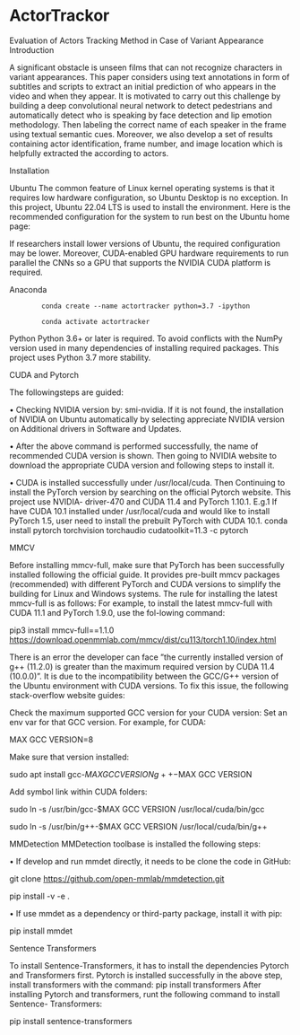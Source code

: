 # ActorTrackor
Evaluation of Actors Tracking Method in Case of Variant Appearance
Introduction

A significant obstacle is unseen films that can not recognize characters in variant appearances. This paper considers using text annotations in form of subtitles and scripts to extract an initial prediction of who appears in the video and when they appear. It is motivated to carry out this challenge by building a deep convolutional neural network to detect pedestrians and automatically detect who is speaking by face detection and lip emotion methodology. Then labeling the correct name of each speaker in the frame using textual semantic cues. Moreover, we also develop a set of results containing actor identification, frame number, and image location which is helpfully extracted the according to actors.


Installation


Ubuntu
The common feature of Linux kernel operating systems is that it requires low hardware configuration, so Ubuntu Desktop is no exception. In this project, Ubuntu 22.04 LTS is used to install the environment. Here is the recommended configuration for the system to run best on the Ubuntu home page:

If researchers install lower versions of Ubuntu, the required configuration may be lower. Moreover, CUDA-enabled GPU hardware requirements to run parallel the CNNs so a GPU that supports the NVIDIA CUDA platform is required.

Anaconda

            conda create --name actortracker python=3.7 -ipython
            
            conda activate actortracker
            
Python
Python 3.6+ or later is required. To avoid conflicts with the NumPy version used in many
dependencies of installing required packages. This project uses Python 3.7 more stability.

CUDA and Pytorch

The followingsteps are guided:

• Checking NVIDIA version by: smi-nvidia. If it is not found, the installation of NVIDIA
on Ubuntu automatically by selecting appreciate NVIDIA version on Additional drivers
in Software and Updates.

• After the above command is performed successfully, the name of recommended CUDA
version is shown. Then going to NVIDIA website to download the appropriate CUDA
version and following steps to install it.

• CUDA is installed successfully under /usr/local/cuda. Then Continuing to install the
PyTorch version by searching on the official Pytorch website. This project use NVIDIA-
driver-470 and CUDA 11.4 and PyTorch 1.10.1.
E.g.1 If have CUDA 10.1 installed under /usr/local/cuda and would like to install PyTorch
1.5, user need to install the prebuilt PyTorch with CUDA 10.1.
conda install pytorch torchvision torchaudio cudatoolkit=11.3 -c pytorch

MMCV

Before installing mmcv-full, make sure that PyTorch has been successfully installed following
the official guide. It provides pre-built mmcv packages (recommended) with different PyTorch
and CUDA versions to simplify the building for Linux and Windows systems. The rule for installing the latest mmcv-full is as follows:
For example, to install the latest mmcv-full with CUDA 11.1 and PyTorch 1.9.0, use the fol-lowing command:

pip3 install mmcv-full==1.1.0 https://download.openmmlab.com/mmcv/dist/cu113/torch1.10/index.html

There is an error the developer can face ”the currently installed version of g++ (11.2.0) is greater
than the maximum required version by CUDA 11.4 (10.0.0)”. It is due to the incompatibility
between the GCC/G++ version of the Ubuntu environment with CUDA versions. To fix this
issue, the following stack-overflow website guides:

Check the maximum supported GCC version for your CUDA version: Set an env var for that
GCC version. For example, for CUDA:

MAX GCC VERSION=8

Make sure that version installed:

sudo apt install gcc-$MAX GCC VERSION g++-$MAX GCC VERSION

Add symbol link within CUDA folders:

sudo ln -s /usr/bin/gcc-$MAX GCC VERSION /usr/local/cuda/bin/gcc

sudo ln -s /usr/bin/g++-$MAX GCC VERSION /usr/local/cuda/bin/g++

MMDetection
MMDetection toolbase is installed the following steps:

• If develop and run mmdet directly, it needs to be clone the code in GitHub:

git clone https://github.com/open-mmlab/mmdetection.git

pip install -v -e .

• If use mmdet as a dependency or third-party package, install it with pip:

pip install mmdet

Sentence Transformers

To install Sentence-Transformers, it has to install the dependencies Pytorch and Transformers
first. Pytorch is installed successfully in the above step, install transformers with the command:
pip install transformers
After installing Pytorch and transformers, runt the following command to install Sentence-
Transformers:

pip install sentence-transformers
